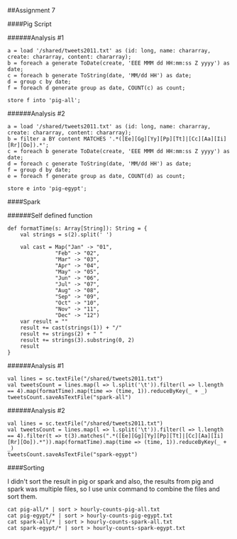 ##Assignment 7

####Pig Script

######Analysis #1

```
a = load '/shared/tweets2011.txt' as (id: long, name: chararray, create: chararray, content: chararray);
b = foreach a generate ToDate(create, 'EEE MMM dd HH:mm:ss Z yyyy') as date;
c = foreach b generate ToString(date, 'MM/dd HH') as date;
d = group c by date;
f = foreach d generate group as date, COUNT(c) as count;

store f into 'pig-all';
```

######Analysis #2

```
a = load '/shared/tweets2011.txt' as (id: long, name: chararray, create: chararray, content: chararray);
b = filter a BY content MATCHES '.*([Ee][Gg][Yy][Pp][Tt]|[Cc][Aa][Ii][Rr][Oo]).*';
c = foreach b generate ToDate(create, 'EEE MMM dd HH:mm:ss Z yyyy') as date;
d = foreach c generate ToString(date, 'MM/dd HH') as date;
f = group d by date;
e = foreach f generate group as date, COUNT(d) as count;

store e into 'pig-egypt';
```

####Spark

######Self defined function

```
def formatTime(s: Array[String]): String = {
	val strings = s(2).split(' ')
	
	val cast = Map("Jan" -> "01", 
		       "Feb" -> "02", 
		       "Mar" -> "03",
		       "Apr" -> "04",
		       "May" -> "05",
		       "Jun" -> "06",
		       "Jul" -> "07",
		       "Aug" -> "08",
		       "Sep" -> "09",
		       "Oct" -> "10",
		       "Nov" -> "11",
		       "Dec" -> "12")
	var result = ""
	result += cast(strings(1)) + "/"
	result += strings(2) + " "
	result += strings(3).substring(0, 2)
	result
}
```

######Analysis #1

```
val lines = sc.textFile("/shared/tweets2011.txt")
val tweetsCount = lines.map(l => l.split('\t')).filter(l => l.length == 4).map(formatTime).map(time => (time, 1)).reduceByKey(_ + _)
tweetsCount.saveAsTextFile("spark-all")
```

######Analysis #2

```
val lines = sc.textFile("/shared/tweets2011.txt")
val tweetsCount = lines.map(l => l.split('\t')).filter(l => l.length == 4).filter(t => t(3).matches(".*([Ee][Gg][Yy][Pp][Tt]|[Cc][Aa][Ii][Rr][Oo]).*")).map(formatTime).map(time => (time, 1)).reduceByKey(_ + _)
tweetsCount.saveAsTextFile("spark-egypt")
```


####Sorting

I didn't sort the result in pig or spark and also, the results from pig and spark was multiple files, so I use unix command to combine the files and sort them. 

```
cat pig-all/* | sort > hourly-counts-pig-all.txt
cat pig-egypt/* | sort > hourly-counts-pig-egypt.txt
cat spark-all/* | sort > hourly-counts-spark-all.txt
cat spark-egypt/* | sort > hourly-counts-spark-egypt.txt
```
